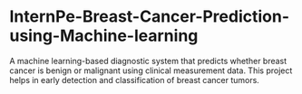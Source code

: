 # InternPe-Breast-Cancer-Prediction-using-Machine-learning
A machine learning-based diagnostic system that predicts whether breast cancer is benign or malignant using clinical measurement data. This project helps in early detection and classification of breast cancer tumors.
